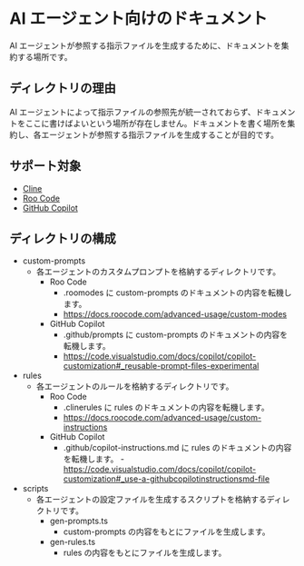 # AI エージェント向けのドキュメント

AI エージェントが参照する指示ファイルを生成するために、ドキュメントを集約する場所です。

## ディレクトリの理由

AI エージェントによって指示ファイルの参照先が統一されておらず、ドキュメントをここに書けばよいという場所が存在しません。ドキュメントを書く場所を集約し、各エージェントが参照する指示ファイルを生成することが目的です。

## サポート対象

- [Cline](https://github.com/cline/cline)
- [Roo Code](https://github.com/RooVetGit/Roo-Code)
- [GitHub Copilot](https://github.com/features/copilot)

## ディレクトリの構成

- custom-prompts
  - 各エージェントのカスタムプロンプトを格納するディレクトリです。
    - Roo Code
      - .roomodes に custom-prompts のドキュメントの内容を転機します。
      - https://docs.roocode.com/advanced-usage/custom-modes
    - GitHub Copilot
      - .github/prompts に custom-prompts のドキュメントの内容を転機します。
      - https://code.visualstudio.com/docs/copilot/copilot-customization#_reusable-prompt-files-experimental
- rules
  - 各エージェントのルールを格納するディレクトリです。
    - Roo Code
      - .clinerules に rules のドキュメントの内容を転機します。
      - https://docs.roocode.com/advanced-usage/custom-instructions
    - GitHub Copilot
      - .github/copilot-instructions.md に rules のドキュメントの内容を転機します。 -https://code.visualstudio.com/docs/copilot/copilot-customization#_use-a-githubcopilotinstructionsmd-file
- scripts
  - 各エージェントの設定ファイルを生成するスクリプトを格納するディレクトリです。
    - gen-prompts.ts
      - custom-prompts の内容をもとにファイルを生成します。
    - gen-rules.ts
      - rules の内容をもとにファイルを生成します。
